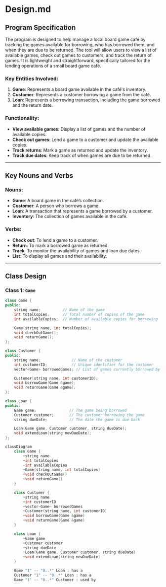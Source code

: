 # **Design.md**

## **Program Specification**

The program is designed to help manage a local board game café by tracking the games available for borrowing, who has borrowed them, and when they are due to be returned. The tool will allow users to view a list of available games, check out games to customers, and track the return of games. It is lightweight and straightforward, specifically tailored for the lending operations of a small board game café.

### **Key Entities Involved**:
1. **Game**: Represents a board game available in the café's inventory.
2. **Customer**: Represents a customer borrowing a game from the café.
3. **Loan**: Represents a borrowing transaction, including the game borrowed and the return date.

### **Functionality**:
- **View available games**: Display a list of games and the number of available copies.
- **Check out games**: Lend a game to a customer and update the available copies.
- **Track returns**: Mark a game as returned and update the inventory.
- **Track due dates**: Keep track of when games are due to be returned.

---

## **Key Nouns and Verbs**

### **Nouns**:
- **Game**: A board game in the café’s collection.
- **Customer**: A person who borrows a game.
- **Loan**: A transaction that represents a game borrowed by a customer.
- **Inventory**: The collection of games available in the café.

### **Verbs**:
- **Check out**: To lend a game to a customer.
- **Return**: To mark a borrowed game as returned.
- **Track**: To monitor the availability of games and loan due dates.
- **List**: To display all games and their availability.

---

## **Class Design**

### **Class 1: `Game`**

```cpp
class Game {
public:
    string name;          // Name of the game
    int totalCopies;      // Total number of copies of the game
    int availableCopies;  // Number of available copies for borrowing

    Game(string name, int totalCopies);
    void checkOutGame();
    void returnGame();
};

class Customer {
public:
    string name;              // Name of the customer
    int customerID;           // Unique identifier for the customer
    vector<Game> borrowedGames; // List of games currently borrowed by the customer

    Customer(string name, int customerID);
    void borrowGame(Game &game);
    void returnGame(Game &game);
};

class Loan {
public:
    Game game;               // The game being borrowed
    Customer customer;       // The customer borrowing the game
    string dueDate;          // The date the game is due back

    Loan(Game game, Customer customer, string dueDate);
    void extendLoan(string newDueDate);
};

classDiagram
    class Game {
        +string name
        +int totalCopies
        +int availableCopies
        +Game(string name, int totalCopies)
        +void checkOutGame()
        +void returnGame()
    }

    class Customer {
        +string name
        +int customerID
        +vector~Game~ borrowedGames
        +Customer(string name, int customerID)
        +void borrowGame(Game &game)
        +void returnGame(Game &game)
    }

    class Loan {
        +Game game
        +Customer customer
        +string dueDate
        +Loan(Game game, Customer customer, string dueDate)
        +void extendLoan(string newDueDate)
    }

    Game "1" -- "0..*" Loan : has a
    Customer "1" -- "0..*" Loan : has a
    Game "1" -- "0..*" Customer : used by
